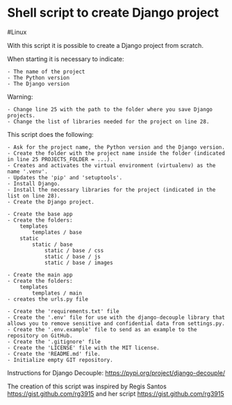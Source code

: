 # Shell script to create Django project

#Linux

With this script it is possible to create a Django project from scratch.

When starting it is necessary to indicate:

	- The name of the project
	- The Python version
	- The Django version

Warning:

	- Change line 25 with the path to the folder where you save Django projects.
	- Change the list of libraries needed for the project on line 28.

This script does the following:

	- Ask for the project name, the Python version and the Django version.
	- Create the folder with the project name inside the folder (indicated in line 25 PROJECTS_FOLDER = ...).
	- Creates and activates the virtual environment (virtualenv) as the name '.venv'.
	- Updates the 'pip' and 'setuptools'.
	- Install Django.
	- Install the necessary libraries for the project (indicated in the list on line 28).
	- Create the Django project.

	- Create the base app
	- Create the folders:
		templates
			templates / base
		static
			static / base
				static / base / css
				static / base / js
				static / base / images

	- Create the main app
	- Create the folders:
		templates
			templates / main
	- creates the urls.py file

	- Create the 'requirements.txt' file
	- Create the '.env' file for use with the django-decouple library that allows you to remove sensitive and confidential data from settings.py.
	- Create the '.env.example' file to send as an example to the repository on GitHub.
	- Create the '.gitignore' file
	- Create the 'LICENSE' file with the MIT license.
	- Create the 'README.md' file.
	- Initialize empty GIT repository.


Instructions for Django Decouple: https://pypi.org/project/django-decouple/

The creation of this script was inspired by Regis Santos https://gist.github.com/rg3915 and her script https://gist.github.com/rg3915



